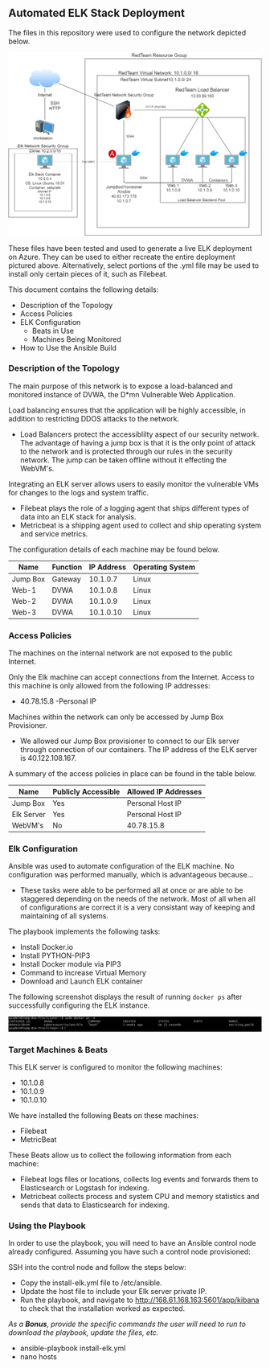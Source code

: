 ## Automated ELK Stack Deployment

The files in this repository were used to configure the network depicted below.

![github-small](https://github.com/TonyChinh/ElkProject/blob/master/RedTeamDiagram.png)

These files have been tested and used to generate a live ELK deployment on Azure. They can be used to either recreate the entire deployment pictured above. 
Alternatively, select portions of the .yml file may be used to install only certain pieces of it, such as Filebeat.

This document contains the following details:
- Description of the Topology
- Access Policies
- ELK Configuration
  - Beats in Use
  - Machines Being Monitored
- How to Use the Ansible Build

### Description of the Topology

The main purpose of this network is to expose a load-balanced and monitored instance of DVWA, the D*mn Vulnerable Web Application.

Load balancing ensures that the application will be highly accessible, in addition to restricting DDOS attacks to the network.

- Load Balancers protect the accessiblilty aspect of our security network. The advantage of having a jump box is that it is the only 
point of attack to the network and is protected through our rules in the security network. The jump can be taken offline without it effecting the WebVM's.

Integrating an ELK server allows users to easily monitor the vulnerable VMs for changes to the logs and system traffic.
- Filebeat plays the role of a logging agent that ships different types of data into an ELK stack for analysis.
- Metricbeat is a shipping agent used to collect and ship operating system and service metrics.

The configuration details of each machine may be found below.

| Name     | Function | IP Address | Operating System |
|----------|----------|------------|------------------|
| Jump Box | Gateway  | 10.1.0.7   | Linux            |
| Web-1    | DVWA     | 10.1.0.8   | Linux            |
| Web-2    | DVWA     | 10.1.0.9   | Linux            |
| Web-3    | DVWA     | 10.1.0.10  | Linux            |

### Access Policies

The machines on the internal network are not exposed to the public Internet. 

Only the Elk machine can accept connections from the Internet. Access to this machine is only allowed from the following IP addresses:
- 40.78.15.8
-Personal IP

Machines within the network can only be accessed by Jump Box Provisioner.
- We allowed our Jump Box provisioner to connect to our Elk server through connection of our containers. The IP address of the ELK server is 40.122.108.167.

A summary of the access policies in place can be found in the table below.

| Name     | Publicly Accessible | Allowed IP Addresses |
|----------|---------------------|----------------------|
|Jump Box  | Yes                 | Personal Host IP     |
|Elk Server| Yes                 | Personal Host IP     |
|WebVM's   | No                  | 40.78.15.8           |

### Elk Configuration

Ansible was used to automate configuration of the ELK machine. No configuration was performed manually, which is advantageous because...
- These tasks were able to be performed all at once or are able to be staggered depending on the needs of the network.
 Most of all when all of configurations are correct it is a very consistant way of keeping and maintaining of all systems.

The playbook implements the following tasks:
- Install Docker.io
- Install PYTHON-PIP3
- Install Docker module via PIP3
- Command to increase Virtual Memory
- Download and Launch ELK container


The following screenshot displays the result of running `docker ps` after successfully configuring the ELK instance.

![github-small](https://github.com/TonyChinh/ElkProject/blob/master/docker%20ps%20-a.PNG)

### Target Machines & Beats
This ELK server is configured to monitor the following machines:
- 10.1.0.8
- 10.1.0.9
- 10.1.0.10

We have installed the following Beats on these machines:
- Filebeat
- MetricBeat

These Beats allow us to collect the following information from each machine:
- Filebeat logs files or locations, collects log events and forwards them to Elasticsearch or Logstash for indexing.
- Metricbeat collects process and system CPU and memory statistics and sends that data to Elasticsearch for indexing.

### Using the Playbook
In order to use the playbook, you will need to have an Ansible control node already configured. Assuming you have such a control node provisioned: 

SSH into the control node and follow the steps below:
- Copy the install-elk.yml file to /etc/ansible.
- Update the host file to include your Elk server private IP.
- Run the playbook, and navigate to http://168.61.168.163:5601/app/kibana to check that the installation worked as expected.

_As a **Bonus**, provide the specific commands the user will need to run to download the playbook, update the files, etc._
- ansible-playbook install-elk.yml
- nano hosts
